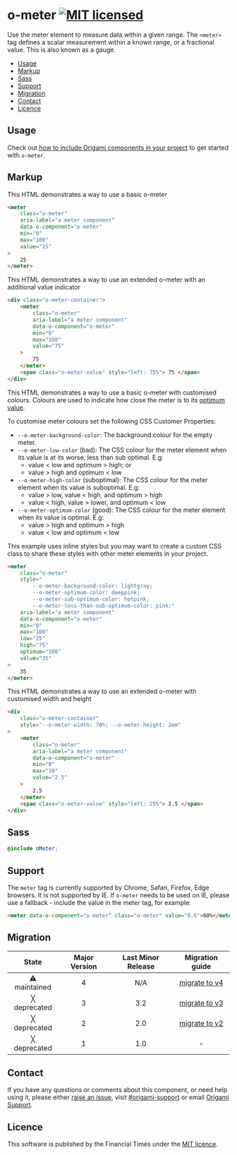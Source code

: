 # o-meter [![MIT licensed](https://img.shields.io/badge/license-MIT-blue.svg)](#licence)

Use the meter element to measure data within a given range. The `<meter>` tag defines a scalar measurement within a known range, or a fractional value. This is also known as a gauge.

- [Usage](#usage)
- [Markup](#markup)
- [Sass](#sass)
- [Support](#support)
- [Migration](#migration)
- [Contact](#contact)
- [Licence](#licence)

## Usage

Check out [how to include Origami components in your project](https://origami.ft.com/documentation/components/#including-origami-components-in-your-project) to get started with `o-meter`.

## Markup

This HTML demonstrates a way to use a basic o-meter

```html
<meter
	class="o-meter"
	aria-label="a meter component"
	data-o-component="o-meter"
	min="0"
	max="100"
	value="25"
>
	25
</meter>
```

This HTML demonstrates a way to use an extended o-meter with an additional value indicator

```html
<div class="o-meter-container">
	<meter
		class="o-meter"
		aria-label="a meter component"
		data-o-component="o-meter"
		min="0"
		max="100"
		value="75"
	>
		75
	</meter>
	<span class="o-meter-value" style="left: 75%"> 75 </span>
</div>
```

This HTML demonstrates a way to use a basic o-meter with customised colours. Colours are used to indicate how close the meter is to its [optimum value](https://html.spec.whatwg.org/multipage/form-elements.html#attr-meter-optimum).

To customise meter colours set the following CSS Customer Properties:

- `--o-meter-background-color`: The background colour for the empty meter.
- `--o-meter-low-color` (bad): The CSS colour for the meter element when its value is at its worse, less than sub optimal. E.g:
  - value < low and optimum > high; or
  - value > high and optimum < low
- `--o-meter-high-color` (suboptimal): The CSS colour for the meter element when its value is suboptimal. E.g:
  - value > low, value < high, and optimum > high
  - value < high, value > lower, and optimum < low
- `--o-meter-optimum-color` (good): The CSS colour for the meter element when its value is optimal. E.g:
  - value > high and optimum > high
  - value < low and optimum < low

This example uses inline styles but you may want to create a custom CSS class to share these styles with other meter elements in your project.

```html
<meter
	class="o-meter"
	style="
		--o-meter-background-color: lightgray;
		--o-meter-optimum-color: deeppink;
		--o-meter-sub-optimum-color: hotpink;
		--o-meter-less-than-sub-optimum-color: pink;"
	aria-label="a meter component"
	data-o-component="o-meter"
	min="0"
	max="100"
	low="25"
	high="75"
	optimum="100"
	value="35"
>
	35
</meter>
```

This HTML demonstrates a way to use an extended o-meter with customised width and height

```html
<div
	class="o-meter-container"
	style="--o-meter-width: 70%; --o-meter-height: 2em"
>
	<meter
		class="o-meter"
		aria-label="a meter component"
		data-o-component="o-meter"
		min="0"
		max="10"
		value="2.5"
	>
		2.5
	</meter>
	<span class="o-meter-value" style="left: 25%"> 2.5 </span>
</div>
```

## Sass

```scss
@include oMeter;
```

## Support

The `meter` tag is currently supported by Chrome, Safari, Firefox, Edge browsers. It is not supported by IE.
If `o-meter` needs to be used on IE, please use a fallback - include the value in the meter tag, for example:

```html
<meter data-o-component="o-meter" class="o-meter" value="0.6">60%</meter>
```

## Migration

|    State     | Major Version | Last Minor Release |                    Migration guide                    |
| :----------: | :-----------: | :----------------: | :---------------------------------------------------: |
| ⚠ maintained |       4       |        N/A         | [migrate to v4](MIGRATION.md#migrating-from-v3-to-v4) |
| ╳ deprecated |       3       |        3.2         | [migrate to v3](MIGRATION.md#migrating-from-v2-to-v3) |
| ╳ deprecated |       2       |        2.0         | [migrate to v2](MIGRATION.md#migrating-from-v1-to-v2) |
| ╳ deprecated |       1       |        1.0         |                           -                           |

## Contact

If you have any questions or comments about this component, or need help using it, please either [raise an issue](https://github.com/Financial-Times/o-meter/issues), visit [#origami-support](https://financialtimes.slack.com/messages/origami-support/) or email [Origami Support](mailto:origami-support@ft.com).

## Licence

This software is published by the Financial Times under the [MIT licence](http://opensource.org/licenses/MIT).

